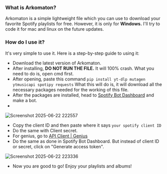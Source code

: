 ### What is Arkomaton?
Arkomaton is a simple lightweight file which you can use to download your favorite Spotify playlists for free. However, it is only for **Windows.** I'll try to code it for mac and linux on the future updates.
### How do I use it?
It's very simple to use it. Here is a step-by-step guide to using it:

- Download the latest version of Arkomaton.
- After installing, **DO NOT RUN THE FILE.** It will 100% crash. What you need to do is, open cmd first. 
- After opening, paste this command 
`pip install yt-dlp mutagen ytmusicapi spotipy requests`
What this will do is, it will download all the necessary packages needed for the working of this file.
- After the packages are installed, head to [Spotify Bot Dashboard](https://developer.spotify.com/dashboard) and make a bot. 
- 
![Screenshot 2025-06-22 222557](https://github.com/user-attachments/assets/4610bc71-53dd-4dd2-a2c2-79c0666a7c63)

- Copy the client ID and then paste where it says `your spotify client ID`
- Do the same with Client secret.
- For genius, go to [API Client | Genius](https://genius.com/api-clients)
- Do the same as done in Spotify Bot Dashboard. But instead of client ID or secret, click on "Generate access token".

![Screenshot 2025-06-22 223336](https://github.com/user-attachments/assets/8e57a9d0-37ee-4ab6-8638-59595c88a1aa)

- Now you are good to go! Enjoy your playlists and albums!
